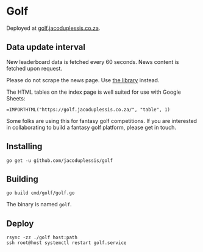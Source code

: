 # Golf

Deployed at [golf.jacoduplessis.co.za](https://golf.jacoduplessis.co.za).

## Data update interval

New leaderboard data is fetched every 60 seconds. News content
is fetched upon request.

Please do not scrape the news page. Use [the library](https://github.com/jacoduplessis/twitterparse)
instead.

The HTML tables on the index page is well suited for use with Google Sheets:

```
=IMPORTHTML("https://golf.jacoduplessis.co.za/", "table", 1)
```

Some folks are using this for fantasy golf competitions. If you are interested in collaborating
to build a fantasy golf platform, please get in touch.


## Installing

```
go get -u github.com/jacoduplessis/golf
```

## Building

```
go build cmd/golf/golf.go
```

The binary is named `golf`.

## Deploy

```
rsync -zz ./golf host:path
ssh root@host systemctl restart golf.service 
```